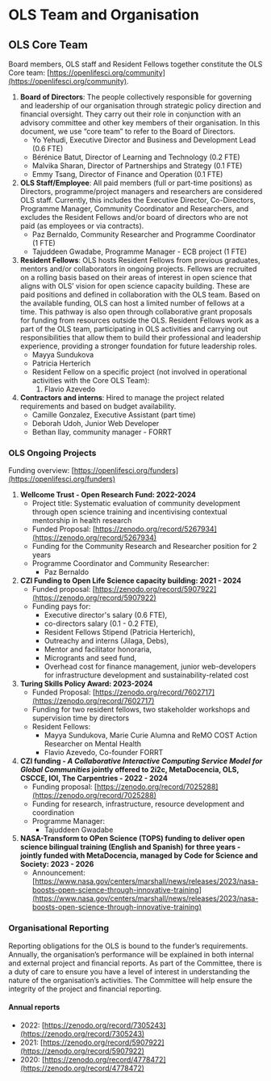 # OLS Team and Organisation

## **OLS Core Team**

Board members, OLS staff and Resident Fellows together constitute the OLS Core team: [https://openlifesci.org/community](https://openlifesci.org/community). 

1. **Board of Directors**: The people collectively responsible for governing and leadership of our organisation through strategic policy direction and financial oversight. They carry out their role in conjunction with an advisory committee and other key members of their organisation. In this document, we use “core team” to refer to the Board of Directors.
    * Yo Yehudi, Executive Director and Business and Development Lead (0.6 FTE)
    * Bérénice Batut, Director of Learning and Technology  (0.2 FTE)
    * Malvika Sharan, Director of Partnerships and Strategy  (0.1 FTE)
    * Emmy Tsang, Director of Finance and Operation  (0.1 FTE)
2. **OLS Staff/Employee**: All paid members (full or part-time positions) as Directors, programme/project managers and researchers are considered OLS staff. Currently, this includes the Executive Director, Co-Directors, Programme Manager, Community Coordinator and Researchers, and excludes the Resident Fellows and/or board of directors who are not paid (as employees or via contracts).
    * Paz Bernaldo, Community Researcher and Programme Coordinator (1 FTE)
    * Tajuddeen Gwadabe, Programme Manager - ECB project (1 FTE)
3. **Resident Fellows**: OLS hosts Resident Fellows from previous graduates, mentors and/or collaborators in ongoing projects. Fellows are recruited on a rolling basis based on their areas of interest in open science that aligns with OLS’ vision for open science capacity building. These are paid positions and defined in collaboration with the OLS team. Based on the available funding, OLS can host a limited number of fellows at a time. This pathway is also open through collaborative grant proposals for funding from resources outside the OLS. Resident Fellows work as a part of the OLS team, participating in OLS activities and carrying out responsibilities that allow them to build their professional and leadership experience, providing a stronger foundation for future leadership roles.
    * Mayya Sundukova
    * Patricia Herterich
    * Resident Fellow on a specific project (not involved in operational activities with the Core OLS Team):
        1. Flavio Azevedo 
4. **Contractors and interns**: Hired to manage the project related requirements and based on budget availability.
    * Camille Gonzalez, Executive Assistant (part time)
    * Deborah Udoh, Junior Web Developer 
    * Bethan Ilay, community manager - FORRT

### OLS Ongoing Projects

Funding overview: [https://openlifesci.org/funders](https://openlifesci.org/funders) 

1. **Wellcome Trust - Open Research Fund: 2022-2024**
    * Project title: Systematic evaluation of community development through open science training and incentivising contextual mentorship in health research
    * Funded Proposal: [https://zenodo.org/record/5267934](https://zenodo.org/record/5267934) 
    * Funding for the Community Research and Researcher position for 2 years
    * Programme Coordinator and Community Researcher: 
        * Paz Bernaldo
2. **CZI Funding to Open Life Science capacity building: 2021 - 2024**
    * Funded proposal: [https://zenodo.org/record/5907922](https://zenodo.org/record/5907922) 
    * Funding pays for:
        * Executive director's salary (0.6 FTE), 
        * co-directors salary (0.1 - 0.2 FTE), 
        * Resident Fellows Stipend (Patricia Herterich), 
        * Outreachy and interns (Jilaga, Debs),
        * Mentor and facilitator honoraria,
        * Microgrants and seed fund,
        * Overhead cost for finance management, junior web-developers for infrastructure development and sustainability-related cost
3. **Turing Skills Policy Award: 2023-2024** 
    * Funded Proposal: [https://zenodo.org/record/7602717](https://zenodo.org/record/7602717)  
    * Funding for two resident fellows, two stakeholder workshops and supervision time by directors
    * Resident Fellows: 
        * Mayya Sundukova, Marie Curie Alumna and ReMO COST Action Researcher on Mental Health
        * Flavio Azevedo, Co-founder FORRT
4. **CZI funding - _A Collaborative Interactive Computing Service Model for Global Communities_ jointly offered to 2i2c, MetaDocencia, OLS, CSCCE, IOI, The Carpentries - 2022 - 2024**
    * Funding proposal: [https://zenodo.org/record/7025288](https://zenodo.org/record/7025288) 
    * Funding for research, infrastructure, resource development and coordination
    * Programme Manager:
        * Tajuddeen Gwadabe
5. **NASA-Transform to OPen Science (TOPS) funding to deliver open science bilingual training (English and Spanish) for three years - jointly funded with MetaDocencia, managed by Code for Science and Society: 2023 - 2026**
    * Announcement: [https://www.nasa.gov/centers/marshall/news/releases/2023/nasa-boosts-open-science-through-innovative-training](https://www.nasa.gov/centers/marshall/news/releases/2023/nasa-boosts-open-science-through-innovative-training)

### Organisational Reporting

Reporting obligations for the OLS is bound to the funder’s requirements. Annually,  the organisation’s performance will be explained in both internal and external project and financial reports. As part of the Committee, there is a duty of care to ensure you have a level of interest in understanding the nature of the organisation’s activities. The Committee will help ensure the integrity of the project and financial reporting.

#### Annual reports


* 2022: [https://zenodo.org/record/7305243](https://zenodo.org/record/7305243)
* 2021: [https://zenodo.org/record/5907922](https://zenodo.org/record/5907922) 
* 2020: [https://zenodo.org/record/4778472](https://zenodo.org/record/4778472) 
